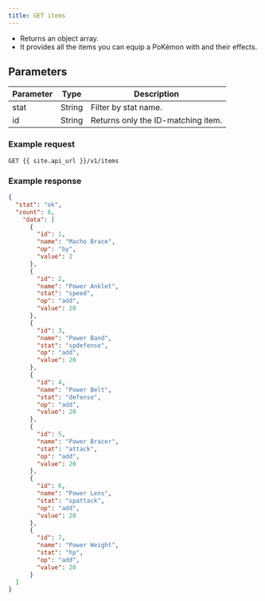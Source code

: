 ```yaml
---
title: GET items
---
```


- Returns an object array.  
- It provides all the items you can equip a PoKémon with and their effects.

## Parameters

Parameter   | Type    | Description
----      | ----    | ----
stat      | String  | Filter by stat name.
id      | String  | Returns only the ID-matching item.


### Example request

```
GET {{ site.api_url }}/v1/items
```

### Example response


```json
{
  "stat": "ok",
  "count": 6,
    "data": [
      {
        "id": 1,
        "name": "Macho Brace",
        "op": "by",
        "value": 2
      },
      {
        "id": 2,
        "name": "Power Anklet",
        "stat": "speed",
        "op": "add",
        "value": 20
      },
      {
        "id": 3,
        "name": "Power Band",
        "stat": "spdefense",
        "op": "add",
        "value": 20
      },
      {
        "id": 4,
        "name": "Power Belt",
        "stat": "defense",
        "op": "add",
        "value": 20
      },
      {
        "id": 5,
        "name": "Power Bracer",
        "stat": "attack",
        "op": "add",
        "value": 20
      },
      {
        "id": 6,
        "name": "Power Lens",
        "stat": "spattack",
        "op": "add",
        "value": 20
      },
      {
        "id": 7,
        "name": "Power Weight",
        "stat": "hp",
        "op": "add",
        "value": 20
      }
  ]
}
```